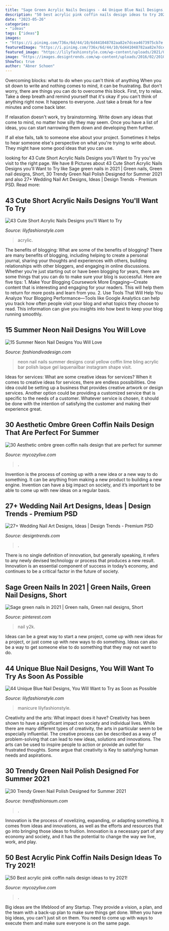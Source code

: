 ```yaml
---
title: "Sage Green Acrylic Nails Designs - 44 Unique Blue Nail Designs, You Will Want To Try As Soon As Possible"
description: "50 best acrylic pink coffin nails design ideas to try 2021!"
date: "2023-05-26"
categories:
- "ideas"
tags: ["ideas"]
images:
- "https://i.pinimg.com/736x/6d/44/10/6d441048782aa82e7dcea4673975cb7e.jpg"
featuredImage: "https://i.pinimg.com/736x/6d/44/10/6d441048782aa82e7dcea4673975cb7e.jpg"
featured_image: "https://lilyfashionstyle.com/wp-content/uploads/2021/05/3-7-683x1024.jpg"
image: "https://images.designtrends.com/wp-content/uploads/2016/02/20102904/Neutral-and-Lace-Nail-Design.jpg"
ShowToc: true
author: "Abner Schoen"
---
```



Overcoming blocks: what to do when you can't think of anything
When you sit down to write and nothing comes to mind, it can be frustrating. But don't worry, there are things you can do to overcome this block.
First, try to relax. Take a deep breath and remind yourself that it's okay if you can't think of anything right now. It happens to everyone. Just take a break for a few minutes and come back later.

If relaxation doesn't work, try brainstorming. Write down any ideas that come to mind, no matter how silly they may seem. Once you have a list of ideas, you can start narrowing them down and developing them further.

If all else fails, talk to someone else about your project. Sometimes it helps to hear someone else's perspective on what you're trying to write about. They might have some good ideas that you can use.

	

		
looking for 43 Cute Short Acrylic Nails Designs you&#039;ll Want to Try you've visit to the right page. We have 8 Pictures about 43 Cute Short Acrylic Nails Designs you&#039;ll Want to Try like Sage green nails in 2021 | Green nails, Green nail designs, Short, 30 Trendy Green Nail Polish Designed for Summer 2021 and also 27+ Wedding Nail Art Designs, Ideas | Design Trends - Premium PSD. Read more:
		
    
## 43 Cute Short Acrylic Nails Designs You&#039;ll Want To Try

<img loading=lazy src="https://lilyfashionstyle.com/wp-content/uploads/2021/05/3-7-683x1024.jpg" onerror="this.onerror=null;this.src='https://tse4.mm.bing.net/th?id=OIP.Ic5nOi803xD9TYzIVerRyQHaLG&amp;pid=15.1';" alt="43 Cute Short Acrylic Nails Designs you&#039;ll Want to Try">

_Source: lilyfashionstyle.com_

>acrylic. 

	

The benefits of blogging: What are some of the benefits of blogging?
There are many benefits of blogging, including helping to create a personal journal, sharing your thoughts and experiences with others, building relationships with other bloggers, and engaging in online discussions. Whether you’re just starting out or have been blogging for years, there are some things that you can do to make sure your blog is successful. Here are five tips: 1. Make Your Blogging Coursework More Engaging—Create content that is interesting and engaging for your readers. This will help them to return for more posts and learn from you.
2. Use Tools That Will Help You Analyze Your Blogging Performance—Tools like Google Analytics can help you track how often people visit your blog and what topics they choose to read. This information can give you insights into how best to keep your blog running smoothly.


    
## 15 Summer Neon Nail Designs You Will Love

<img loading=lazy src="http://www.fashiondivadesign.com/wp-content/uploads/2016/06/nail3-1.jpg" onerror="this.onerror=null;this.src='https://tse1.mm.bing.net/th?id=OIP.KN5ExWBwL8i82iOtsSxjxgHaHa&amp;pid=15.1';" alt="15 Summer Neon Nail Designs You Will Love">

_Source: fashiondivadesign.com_

>neon nail nails summer designs coral yellow coffin lime bling acrylic bar polish laque gel laquenailbar instagram shape visit. 

	

Ideas for services: What are some creative ideas for services?
When it comes to creative ideas for services, there are endless possibilities. One idea could be setting up a business that provides creative artwork or design services. Another option could be providing a customized service that is specific to the needs of a customer. Whatever service is chosen, it should be done with the intention of satisfying the customer and making their experience great.

    
## 30 Aesthetic Ombre Green Coffin Nails Design That Are Perfect For Summer

<img loading=lazy src="https://mycozylive.com/wp-content/uploads/2021/04/11-8-683x1024.jpg" onerror="this.onerror=null;this.src='https://tse2.mm.bing.net/th?id=OIP.koHsjiarzkzpzdXZBRe-rAHaLG&amp;pid=15.1';" alt="30 Aesthetic ombre green coffin nails design that are perfect for summer">

_Source: mycozylive.com_

>. 

	

Invention is the process of coming up with a new idea or a new way to do something. It can be anything from making a new product to building a new engine. Invention can have a big impact on society, and it’s important to be able to come up with new ideas on a regular basis.

    
## 27+ Wedding Nail Art Designs, Ideas | Design Trends - Premium PSD

<img loading=lazy src="https://images.designtrends.com/wp-content/uploads/2016/02/20102904/Neutral-and-Lace-Nail-Design.jpg" onerror="this.onerror=null;this.src='https://tse2.mm.bing.net/th?id=OIP.Lap6e6d4GET8x5hdzFELVgHaJ4&amp;pid=15.1';" alt="27+ Wedding Nail Art Designs, Ideas | Design Trends - Premium PSD">

_Source: designtrends.com_

>. 

	

There is no single definition of innovation, but generally speaking, it refers to any newly devised technology or process that produces a new result. Innovation is an essential component of success in today’s economy, and continues to be a critical factor in the future of society.

    
## Sage Green Nails In 2021 | Green Nails, Green Nail Designs, Short

<img loading=lazy src="https://i.pinimg.com/736x/6d/44/10/6d441048782aa82e7dcea4673975cb7e.jpg" onerror="this.onerror=null;this.src='https://tse4.mm.bing.net/th?id=OIP.lXd1bHsYrDibqAnVZ3kfMgHaNK&amp;pid=15.1';" alt="Sage green nails in 2021 | Green nails, Green nail designs, Short">

_Source: pinterest.com_

>nail y2k. 

	

Ideas can be a great way to start a new project, come up with new ideas for a project, or just come up with new ways to do something. Ideas can also be a way to get someone else to do something that they may not want to do.

    
## 44 Unique Blue Nail Designs, You Will Want To Try As Soon As Possible

<img loading=lazy src="https://lilyfashionstyle.com/wp-content/uploads/2020/02/2-20.jpg" onerror="this.onerror=null;this.src='https://tse4.mm.bing.net/th?id=OIP.LMKApkCciMIov7FAHptVJwHaK8&amp;pid=15.1';" alt="44 Unique Blue Nail Designs, You Will Want to Try as Soon as Possible">

_Source: lilyfashionstyle.com_

>manicure lilyfashionstyle. 

	

Creativity and the arts: What impact does it have?
Creativity has been shown to have a significant impact on society and individual lives. While there are many different types of creativity, the arts in particular seem to be especially influential. The creative process can be described as a way of problem-solving that can lead to new ideas, solutions and innovations. The arts can be used to inspire people to action or provide an outlet for frustrated thoughts. Some argue that creativity is Key to satisfying human needs and aspirations.

    
## 30 Trendy Green Nail Polish Designed For Summer 2021

<img loading=lazy src="https://trendfashionsum.com/wp-content/uploads/2021/07/6.jpg" onerror="this.onerror=null;this.src='https://tse4.mm.bing.net/th?id=OIP.4jGXnDyj1mPEHUdOeq73sgHaLH&amp;pid=15.1';" alt="30 Trendy Green Nail Polish Designed for Summer 2021">

_Source: trendfashionsum.com_

>. 

	

Innovation is the process of novelizing, expanding, or adapting something. It comes from ideas and innovations, as well as the efforts and resources that go into bringing those ideas to fruition. Innovation is a necessary part of any economy and society, and it has the potential to change the way we live, work, and play.

    
## 50 Best Acrylic Pink Coffin Nails Design Ideas To Try 2021!

<img loading=lazy src="https://mycozylive.com/wp-content/uploads/2021/04/8-13-768x1152.jpg" onerror="this.onerror=null;this.src='https://tse4.mm.bing.net/th?id=OIP.zzpectBc6yqa6dZ7nhea9gHaLH&amp;pid=15.1';" alt="50 Best acrylic pink coffin nails design ideas to try 2021!">

_Source: mycozylive.com_

>. 

	

Big ideas are the lifeblood of any Startup. They provide a vision, a plan, and the team with a back-up plan to make sure things get done. When you have big ideas, you can't just sit on them. You need to come up with ways to execute them and make sure everyone is on the same page.

